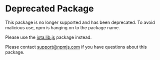 # Deprecated Package

This package is no longer supported and has been deprecated. To avoid malicious use, npm is hanging on to the package name.

Please use the [iota.lib.js](https://www.npmjs.com/package/iota.lib.js) package instead.

Please contact support@npmjs.com if you have questions about this package.

